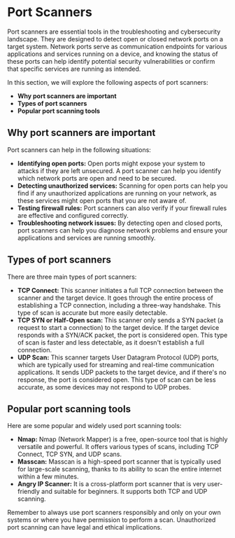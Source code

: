 # Port Scanners

Port scanners are essential tools in the troubleshooting and cybersecurity landscape. They are designed to detect open or closed network ports on a target system. Network ports serve as communication endpoints for various applications and services running on a device, and knowing the status of these ports can help identify potential security vulnerabilities or confirm that specific services are running as intended.

In this section, we will explore the following aspects of port scanners:

- **Why port scanners are important**
- **Types of port scanners**
- **Popular port scanning tools**

## Why port scanners are important

Port scanners can help in the following situations:

- **Identifying open ports:** Open ports might expose your system to attacks if they are left unsecured. A port scanner can help you identify which network ports are open and need to be secured.
- **Detecting unauthorized services:** Scanning for open ports can help you find if any unauthorized applications are running on your network, as these services might open ports that you are not aware of.
- **Testing firewall rules:** Port scanners can also verify if your firewall rules are effective and configured correctly.
- **Troubleshooting network issues:** By detecting open and closed ports, port scanners can help you diagnose network problems and ensure your applications and services are running smoothly.

## Types of port scanners

There are three main types of port scanners:

- **TCP Connect:** This scanner initiates a full TCP connection between the scanner and the target device. It goes through the entire process of establishing a TCP connection, including a three-way handshake. This type of scan is accurate but more easily detectable.
- **TCP SYN or Half-Open scan:** This scanner only sends a SYN packet (a request to start a connection) to the target device. If the target device responds with a SYN/ACK packet, the port is considered open. This type of scan is faster and less detectable, as it doesn't establish a full connection.
- **UDP Scan:** This scanner targets User Datagram Protocol (UDP) ports, which are typically used for streaming and real-time communication applications. It sends UDP packets to the target device, and if there's no response, the port is considered open. This type of scan can be less accurate, as some devices may not respond to UDP probes.

## Popular port scanning tools

Here are some popular and widely used port scanning tools:

- **Nmap:** Nmap (Network Mapper) is a free, open-source tool that is highly versatile and powerful. It offers various types of scans, including TCP Connect, TCP SYN, and UDP scans.
- **Masscan:** Masscan is a high-speed port scanner that is typically used for large-scale scanning, thanks to its ability to scan the entire internet within a few minutes.
- **Angry IP Scanner:** It is a cross-platform port scanner that is very user-friendly and suitable for beginners. It supports both TCP and UDP scanning.

Remember to always use port scanners responsibly and only on your own systems or where you have permission to perform a scan. Unauthorized port scanning can have legal and ethical implications.
